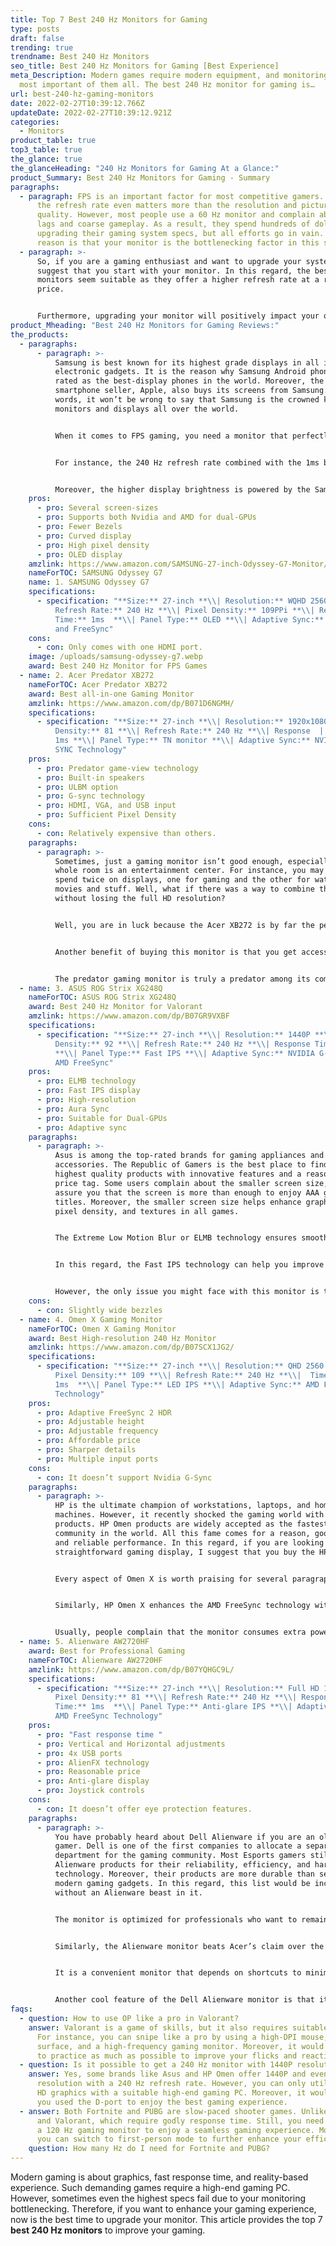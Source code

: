 ```yaml
---
title: Top 7 Best 240 Hz Monitors for Gaming
type: posts
draft: false
trending: true
trendname: Best 240 Hz Monitors
seo_title: Best 240 Hz Monitors for Gaming [Best Experience]
meta_Description: Modern games require modern equipment, and monitoring is the
  most important of them all. The best 240 Hz monitor for gaming is…
url: best-240-hz-gaming-monitors
date: 2022-02-27T10:39:12.766Z
updateDate: 2022-02-27T10:39:12.921Z
categories:
  - Monitors
product_table: true
top3_table: true
the_glance: true
the_glanceHeading: "240 Hz Monitors for Gaming At a Glance:"
product_Summary: Best 240 Hz Monitors for Gaming - Summary
paragraphs:
  - paragraph: FPS is an important factor for most competitive gamers. Sometimes,
      the refresh rate even matters more than the resolution and picture
      quality. However, most people use a 60 Hz monitor and complain about game
      lags and coarse gameplay. As a result, they spend hundreds of dollars
      upgrading their gaming system specs, but all efforts go in vain. The main
      reason is that your monitor is the bottlenecking factor in this scenario.
  - paragraph: >-
      So, if you are a gaming enthusiast and want to upgrade your system, I
      suggest that you start with your monitor. In this regard, the best 240 Hz
      monitors seem suitable as they offer a higher refresh rate at a reasonable
      price.


      Furthermore, upgrading your monitor will positively impact your overall gaming experience. For instance, if you experience gaming issues like screen tearing, lagging, and blurring, a new monitor, is the only solution to your problem despite having a high-end gaming PC. Otherwise, it is just like watching a 4K resolution movie on a 2K display, i.e., inefficient.
product_Mheading: "Best 240 Hz Monitors for Gaming Reviews:"
the_products:
  - paragraphs:
      - paragraph: >-
          Samsung is best known for its highest grade displays in all its
          electronic gadgets. It is the reason why Samsung Android phones are
          rated as the best-display phones in the world. Moreover, the number 1
          smartphone seller, Apple, also buys its screens from Samsung. In other
          words, it won’t be wrong to say that Samsung is the crowned king of
          monitors and displays all over the world.


          When it comes to FPS gaming, you need a monitor that perfectly displays every frame in time so that you can take that one lucky shot. So, it is very important to cash every opportunity that you can avail yourself of when building a gaming PC. The most authentic gaming monitors give you that much-needed upper hand over your enemies in the field. 


          For instance, the 240 Hz refresh rate combined with the 1ms blazing fast response time gives you every opportunity to spot the enemy before he spots you. However, the need for a gaming monitor is not limited to multiplayer shooters only. You can play offline single-player games at full HD resolution without any lags. 


          Moreover, the higher display brightness is powered by the Samsung cutting edge OLED technology. It ensures that the bright spots show true colors while the dark spots remain unpowered. Thus, you will experience a perfect contrast ratio with crisper image quality, especially with the new Windows 11 HDR feature. In short, if you are looking for the perfect gaming monitor for your PC, I suggest that you check this one out.
    pros:
      - pro: Several screen-sizes
      - pro: Supports both Nvidia and AMD for dual-GPUs
      - pro: Fewer Bezels
      - pro: Curved display
      - pro: High pixel density
      - pro: OLED display
    amzlink: https://www.amazon.com/SAMSUNG-27-inch-Odyssey-G7-Monitor/dp/B088HJ4VQK?&linkCode=ll1&tag=gamingtechi09-20&linkId=e18259892b9b6598ca0c92233d7a405e&language=en_US&ref_=as_li_ss_tl
    nameForTOC: SAMSUNG Odyssey G7
    name: 1. SAMSUNG Odyssey G7
    specifications:
      - specification: "**Size:** 27-inch **\\| Resolution:** WQHD 2560x1440 **\\|
          Refresh Rate:** 240 Hz **\\| Pixel Density:** 109PPi **\\| Response
          Time:** 1ms  **\\| Panel Type:** OLED **\\| Adaptive Sync:** G-SYNC
          and FreeSync"
    cons:
      - con: Only comes with one HDMI port.
    image: /uploads/samsung-odyssey-g7.webp
    award: Best 240 Hz Monitor for FPS Games
  - name: 2. Acer Predator XB272
    nameForTOC: Acer Predator XB272
    award: Best all-in-one Gaming Monitor
    amzlink: https://www.amazon.com/dp/B071D6NGMH/
    specifications:
      - specification: "**Size:** 27-inch **\\| Resolution:** 1920x1080 **\\| Pixel
          Density:** 81 **\\| Refresh Rate:** 240 Hz **\\| Response  | Time:**
          1ms **\\| Panel Type:** TN monitor **\\| Adaptive Sync:** NVIDIA G
          SYNC Technology"
    pros:
      - pro: Predator game-view technology
      - pro: Built-in speakers
      - pro: ULBM option
      - pro: G-sync technology
      - pro: HDMI, VGA, and USB input
      - pro: Sufficient Pixel Density
    cons:
      - con: Relatively expensive than others.
    paragraphs:
      - paragraph: >-
          Sometimes, just a gaming monitor isn’t good enough, especially if your
          whole room is an entertainment center. For instance, you may need to
          spend twice on displays, one for gaming and the other for watching
          movies and stuff. Well, what if there was a way to combine the two
          without losing the full HD resolution?


          Well, you are in luck because the Acer XB272 is by far the perfect all-in-one gaming display in the market. The monitor comes with enhanced eye protection and offers a flicker-less display. For instance, if you switch between multimedia and your gaming PC, you won’t experience any delay or brightness disturbance. Furthermore, the full HD resolution offers a very crisp picture quality that remains very close to 2K.


          Another benefit of buying this monitor is that you get access to all the features that you expect from a Television and a gaming monitor. For instance, the display comes with an HDMI port and a VGA display port. Moreover, you can also view your high-resolution media directly from a USB 3.0. Another great feature of this display is its two built-in speakers with active noise cancellation and a virtual surround. 


          The predator gaming monitor is truly a predator among its competitors. It is perfect for enjoying single-player games like AC Valhalla, COD Vanguard, and Forza 5. The Predator game-view technology allows you to separately control the dark and bright portions of the image. So, you can adjust the background, character, and environment color saturation according to your requirements.
  - name: 3. ASUS ROG Strix XG248Q
    nameForTOC: ASUS ROG Strix XG248Q
    award: Best 240 Hz Monitor for Valorant
    amzlink: https://www.amazon.com/dp/B07GR9VXBF
    specifications:
      - specification: "**Size:** 27-inch **\\| Resolution:** 1440P **\\| Pixel
          Density:** 92 **\\| Refresh Rate:** 240 Hz **\\| Response Time:** 1ms
          **\\| Panel Type:** Fast IPS **\\| Adaptive Sync:** NVIDIA G-Sync and
          AMD FreeSync"
    pros:
      - pro: ELMB technology
      - pro: Fast IPS display
      - pro: High-resolution
      - pro: Aura Sync
      - pro: Suitable for Dual-GPUs
      - pro: Adaptive sync
    paragraphs:
      - paragraph: >-
          Asus is among the top-rated brands for gaming appliances and
          accessories. The Republic of Gamers is the best place to find the
          highest quality products with innovative features and a reasonable
          price tag. Some users complain about the smaller screen size, but I
          assure you that the screen is more than enough to enjoy AAA game
          titles. Moreover, the smaller screen size helps enhance graphics,
          pixel density, and textures in all games.


          The Extreme Low Motion Blur or ELMB technology ensures smooth gameplay even with a budget gaming build. Similarly, some users complain that they can’t hit enemies even when they shoot on time. The real reason is that your monitor suffers from a slight delay of just a few micro-seconds. As a result, you don’t see the reallocation of your enemy; instead, you get to see his delayed position. 


          In this regard, the Fast IPS technology can help you improve your game experience. Similarly, the 1ms fast response time ensures that the rendered image is displayed correctly without any delay. This is also the reason why most professional gamers use a 240 or 360 Hz gaming monitor when playing competitive matches.


          However, the only issue you might face with this monitor is that the brightness slightly decreases when you turn on the ELMB feature. However, the lower brightness enhances the response time and the contrast ratio for every game. As a result, you can easily differentiate between the in-game environment and the enemies.
    cons:
      - con: Slightly wide bezzles
  - name: 4. Omen X Gaming Monitor
    nameForTOC: Omen X Gaming Monitor
    award: Best High-resolution 240 Hz Monitor
    amzlink: https://www.amazon.com/dp/B07SCX1JG2/
    specifications:
      - specification: "**Size:** 27-inch **\\| Resolution:** QHD 2560 x 1440p **\\|
          Pixel Density:** 109 **\\| Refresh Rate:** 240 Hz **\\|  Time:**
          1ms  **\\| Panel Type:** LED IPS **\\| Adaptive Sync:** AMD FreeSync
          Technology"
    pros:
      - pro: Adaptive FreeSync 2 HDR
      - pro: Adjustable height
      - pro: Adjustable frequency
      - pro: Affordable price
      - pro: Sharper details
      - pro: Multiple input ports
    cons:
      - con: It doesn’t support Nvidia G-Sync
    paragraphs:
      - paragraph: >-
          HP is the ultimate champion of workstations, laptops, and home
          machines. However, it recently shocked the gaming world with its Omen
          products. HP Omen products are widely accepted as the fastest-growing
          community in the world. All this fame comes for a reason, good quality
          and reliable performance. In this regard, if you are looking for a
          straightforward gaming display, I suggest that you buy the HP Omen.


          Every aspect of Omen X is worth praising for several paragraphs. For instance, it offers high brightness, even higher than some Asus ROG monitors. Similarly, the brightness isn’t just uncontrolled luminous; it even offers a contrast ratio of 1000:1. As a result, you will experience the highest picture quality when gaming or enjoying a movie.


          Similarly, HP Omen X enhances the AMD FreeSync technology with its innovative features. Firstly, it smoothens the gaming experience with crisp pixel quality and wide adaptive refresh rate ranges. Similarly, Omen is the first monitor to utilize the FreeSync 2 HDR technology. The Quad HD resolution or 1440P ensures that you notice every single detail in the game environment to make full use of tactical shooting.


          Usually, people complain that the monitor consumes extra power even when they are not gaming. It is mainly because the monitor runs at maximum refresh rate whether you need it or not. On the contrary, the HP Omen X offers adjustable frequency so that you can adjust the frame rate according to the FPS to save your electricity bill. In short, Omen X is the perfect user-friendly gaming monitor with an affordable price tag.
  - name: 5. Alienware AW2720HF
    award: Best for Professional Gaming
    nameForTOC: Alienware AW2720HF
    amzlink: https://www.amazon.com/dp/B07YQHGC9L/
    specifications:
      - specification: "**Size:** 27-inch **\\| Resolution:** Full HD 1920 x 1080 **\\|
          Pixel Density:** 81 **\\| Refresh Rate:** 240 Hz **\\| Response
          Time:** 1ms  **\\| Panel Type:** Anti-glare IPS **\\| Adaptive Sync:**
          AMD FreeSync Technology"
    pros:
      - pro: "Fast response time "
      - pro: Vertical and Horizontal adjustments
      - pro: 4x USB ports
      - pro: AlienFX technology
      - pro: Reasonable price
      - pro: Anti-glare display
      - pro: Joystick controls
    cons:
      - con: It doesn’t offer eye protection features.
    paragraphs:
      - paragraph: >-
          You have probably heard about Dell Alienware if you are an old-time
          gamer. Dell is one of the first companies to allocate a separate
          department for the gaming community. Most Esports gamers still use
          Alienware products for their reliability, efficiency, and hardcore
          technology. Moreover, their products are more durable than several
          modern gaming gadgets. In this regard, this list would be incomplete
          without an Alienware beast in it.


          The monitor is optimized for professionals who want to remain ahead of their competitors and for wanna-be pros who are just starting their journey. For instance, the monitor offers half the information gap than any 120 Hz gaming monitor. Gamers can now enjoy an unaltered gaming experience with a whopping 4.16ms information gap. As a result, the user’s response time is faster than every competitor in the game.


          Similarly, the Alienware monitor beats Acer’s claim over the LOL game genre with its incredible visual experience. The higher contrast ratio and true color schemes allow you to visualize all possible traps that remain hidden from your enemies. Moreover, the wide-angle viewing range means that you get access to more information to check those corners without peeking.


          It is a convenient monitor that depends on shortcuts to minimize your setting time. For instance, you can easily navigate the settings menu from the joystick on the right-hand side. You can even allocate shortcuts to different settings to always stay ahead of everyone. 


          Another cool feature of the Dell Alienware monitor is that it is compatible with AMD FreeSync technology. It means that now you can enjoy an enhanced gameplay experience without spending anything extra on your gaming system. The technology minimizes graphic distortions and prevents lagging by directly syncing the GPU with your monitor.
faqs:
  - question: How to use OP like a pro in Valorant?
    answer: Valorant is a game of skills, but it also requires suitable hardware.
      For instance, you can snipe like a pro by using a high-DPI mouse, a stable
      surface, and a high-frequency gaming monitor. Moreover, it would be best
      to practice as much as possible to improve your flicks and reaction time.
  - question: Is it possible to get a 240 Hz monitor with 1440P resolution?
    answer: Yes, some brands like Asus and HP Omen offer 1440P and even higher
      resolution with a 240 Hz refresh rate. However, you can only utilize such
      HD graphics with a suitable high-end gaming PC. Moreover, it would help if
      you used the D-port to enjoy the best gaming experience.
  - answer: Both Fortnite and PUBG are slow-paced shooter games. Unlike call of duty
      and Valorant, which require godly response time. Still, you need at least
      a 120 Hz gaming monitor to enjoy a seamless gaming experience. Moreover,
      you can switch to first-person mode to further enhance your efficiency.
    question: How many Hz do I need for Fortnite and PUBG?
---
```

Modern gaming is about graphics, fast response time, and reality-based experience. Such demanding games require a high-end gaming PC. However, sometimes even the highest specs fail due to your monitoring bottlenecking. Therefore, if you want to enhance your gaming experience, now is the best time to upgrade your monitor. This article provides the top 7 **best 240 Hz monitors** to improve your gaming.